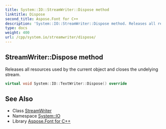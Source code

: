 ```yaml
---
title: System::IO::StreamWriter::Dispose method
linktitle: Dispose
second_title: Aspose.Font for C++
description: 'System::IO::StreamWriter::Dispose method. Releases all resources used by the current object and closes the undelying stream in C++.'
type: docs
weight: 400
url: /cpp/system.io/streamwriter/dispose/
---
```

## StreamWriter::Dispose method


Releases all resources used by the current object and closes the undelying stream.

```cpp
virtual void System::IO::TextWriter::Dispose() override
```

## See Also

* Class [StreamWriter](../)
* Namespace [System::IO](../../)
* Library [Aspose.Font for C++](../../../)
